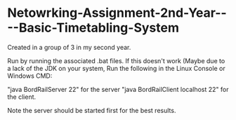 # Netowrking-Assignment-2nd-Year----Basic-Timetabling-System
Created in a group of 3 in my second year.

Run by running the associated .bat files.
If this doesn't work (Maybe due to a lack of the JDK on your system, Run the following in the Linux Console or Windows CMD:

"java BordRailServer 22" for the server
"java BordRailClient localhost 22" for the client.

Note the server should be started first for the best results.
